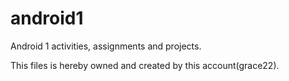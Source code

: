 # android1
Android 1 activities, assignments and projects.

This files is hereby owned and created by this account(grace22).
